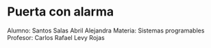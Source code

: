# Puerta con alarma
Alumno: Santos Salas Abril Alejandra
Materia: Sistemas programables 
Profesor: Carlos Rafael Levy Rojas

